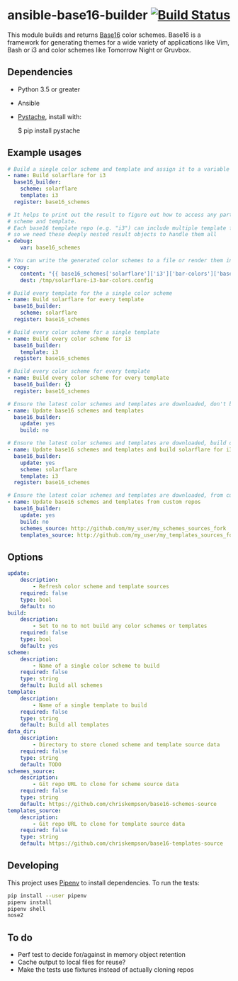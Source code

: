ansible-base16-builder [![Build Status](https://travis-ci.org/mnussbaum/ansible-base16-builder.svg?branch=master)](https://travis-ci.org/mnussbaum/ansible-base16-builder)
================

This module builds and returns [Base16](https://github.com/chriskempson/base16)
color schemes. Base16 is a framework for generating themes for a wide variety
of applications like Vim, Bash or i3 and color schemes like Tomorrow Night or
Gruvbox.

## Dependencies

* Python 3.5 or greater
* Ansible
* [Pystache](https://github.com/defunkt/pystache), install with:

    $ pip install pystache

## Example usages

```yaml
# Build a single color scheme and template and assign it to a variable
- name: Build solarflare for i3
  base16_builder:
    scheme: solarflare
    template: i3
  register: base16_schemes

# It helps to print out the result to figure out how to access any particular
# scheme and template.
# Each base16 template repo (e.g. "i3") can include multiple template files,
# so we need these deeply nested result objects to handle them all
- debug:
    var: base16_schemes

# You can write the generated color schemes to a file or render them into config templates
- copy:
    content: "{{ base16_schemes['solarflare']['i3']['bar-colors']['base16-tomorrow-night.config'] }}"
    dest: /tmp/solarflare-i3-bar-colors.config

# Build every template for the a single color scheme
- name: Build solarflare for every template
  base16_builder:
    scheme: solarflare
  register: base16_schemes

# Build every color scheme for a single template
- name: Build every color scheme for i3
  base16_builder:
    template: i3
  register: base16_schemes

# Build every color scheme for every template
- name: Build every color scheme for every template
  base16_builder: {}
  register: base16_schemes

# Ensure the latest color schemes and templates are downloaded, don't build anything
- name: Update base16 schemes and templates
  base16_builder:
    update: yes
    build: no

# Ensure the latest color schemes and templates are downloaded, build one
- name: Update base16 schemes and templates and build solarflare for i3
  base16_builder:
    update: yes
    scheme: solarflare
    template: i3
  register: base16_schemes

# Ensure the latest color schemes and templates are downloaded, from custom repos
- name: Update base16 schemes and templates from custom repos
  base16_builder:
    update: yes
    build: no
    schemes_source: http://github.com/my_user/my_schemes_sources_fork
    templates_source: http://github.com/my_user/my_templates_sources_fork
```

## Options

```yaml
update:
    description:
        - Refresh color scheme and template sources
    required: false
    type: bool
    default: no
build:
    description:
        - Set to no to not build any color schemes or templates
    required: false
    type: bool
    default: yes
scheme:
    description:
        - Name of a single color scheme to build
    required: false
    type: string
    default: Build all schemes
template:
    description:
        - Name of a single template to build
    required: false
    type: string
    default: Build all templates
data_dir:
    description:
        - Directory to store cloned scheme and template source data
    required: false
    type: string
    default: TODO
schemes_source:
    description:
        - Git repo URL to clone for scheme source data
    required: false
    type: string
    default: https://github.com/chriskempson/base16-schemes-source
templates_source:
    description:
        - Git repo URL to clone for template source data
    required: false
    type: string
    default: https://github.com/chriskempson/base16-templates-source
```

## Developing

This project uses [Pipenv](https://github.com/pypa/pipenv) to install
dependencies. To run the tests:

```bash
pip install --user pipenv
pipenv install
pipenv shell
nose2
```

## To do

* Perf test to decide for/against in memory object retention
* Cache output to local files for reuse?
* Make the tests use fixtures instead of actually cloning repos
